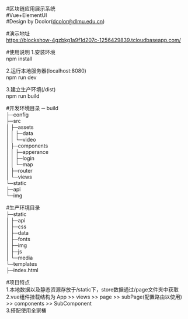 #区块链应用展示系统  
#Vue+ElementUI  
#Design by Dcolor(dcolor@dlmu.edu.cn)  
  
#演示地址  
https://blockshow-4gzbkg1a9f1d207c-1256429839.tcloudbaseapp.com/  
  
#使用说明 
1.安装环境  
npm install  
  
2.运行本地服务器(localhost:8080)  
npm run dev  
  
3.建立生产环境(/dist)  
npm run build  
  
#开发环境目录
─ build  
├─config  
├─src  
│  ├─assets  
│  │  ├─data  
│  │  └─video  
│  ├─components  
│  │  ├─apperance  
│  │  ├─login  
│  │  └─map  
│  ├─router  
│  └─views  
└─static  
    ├─api  
    └─img  

#生产环境目录  
├─static  
│  ├─api  
│  ├─css  
│  ├─data  
│  ├─fonts  
│  ├─img  
│  ├─js  
│  └─media  
└─templates  
   ├─index.html  

#项目特点     
1.本地数据以及静态资源存放于/static下，store数据通过/page文件夹中获取  
2.vue组件挂载结构为 App >> views >> page >> subPage(配置路由以使用) >> components >> SubComponent  
3.搭配使用全家桶
